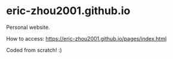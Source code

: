 # eric-zhou2001.github.io
Personal website.

How to access:
https://eric-zhou2001.github.io/pages/index.html

Coded from scratch! :)
